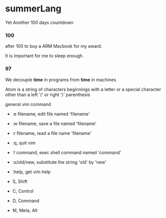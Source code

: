 # summerLang
Yet Another 100 days countdown


### 100

after 100 to buy a ARM Macbook for my award.

It is important for me to sleep enough.


### 97

We decouple **time** in programs from **time** in machines

Atom is a string of characters beginnings with a letter or a special character other than a left '(' or right ')' parenthesis

general vim command

- :e filename, edit file named 'filename'
- :w filename, save a file named 'filename'
- :r filename, read a file name 'filename'
- :q, quit vim
- :! command, exec shell command named 'command'
- :s/old/new, substitute the string 'old' by 'new'
- :help, get vim help


- S, Shift
- C, Control
- D, Command
- M, Meta, Alt

